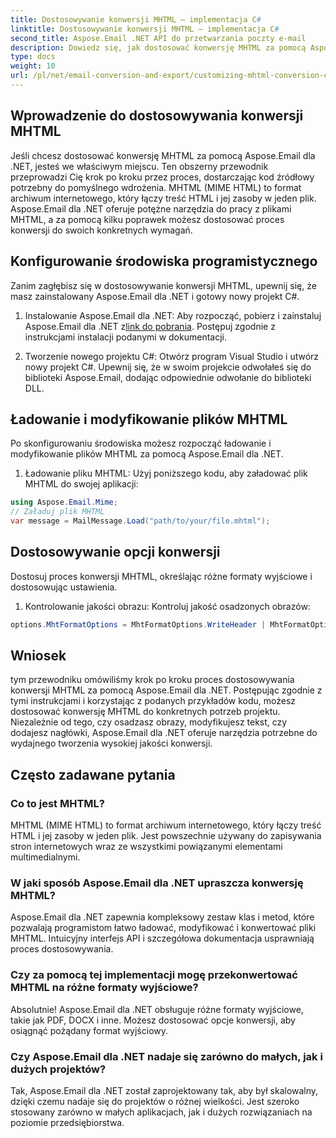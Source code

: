 ```yaml
---
title: Dostosowywanie konwersji MHTML – implementacja C#
linktitle: Dostosowywanie konwersji MHTML – implementacja C#
second_title: Aspose.Email .NET API do przetwarzania poczty e-mail
description: Dowiedz się, jak dostosować konwersję MHTML za pomocą Aspose.Email dla .NET. Przewodnik krok po kroku z kodem źródłowym C#.
type: docs
weight: 10
url: /pl/net/email-conversion-and-export/customizing-mhtml-conversion-csharp-implementation/
---
```


## Wprowadzenie do dostosowywania konwersji MHTML

Jeśli chcesz dostosować konwersję MHTML za pomocą Aspose.Email dla .NET, jesteś we właściwym miejscu. Ten obszerny przewodnik przeprowadzi Cię krok po kroku przez proces, dostarczając kod źródłowy potrzebny do pomyślnego wdrożenia. MHTML (MIME HTML) to format archiwum internetowego, który łączy treść HTML i jej zasoby w jeden plik. Aspose.Email dla .NET oferuje potężne narzędzia do pracy z plikami MHTML, a za pomocą kilku poprawek możesz dostosować proces konwersji do swoich konkretnych wymagań.

## Konfigurowanie środowiska programistycznego

Zanim zagłębisz się w dostosowywanie konwersji MHTML, upewnij się, że masz zainstalowany Aspose.Email dla .NET i gotowy nowy projekt C#.

1. Instalowanie Aspose.Email dla .NET:
Aby rozpocząć, pobierz i zainstaluj Aspose.Email dla .NET z[link do pobrania](https://releases.aspose.com/email/net). Postępuj zgodnie z instrukcjami instalacji podanymi w dokumentacji.

2. Tworzenie nowego projektu C#:
Otwórz program Visual Studio i utwórz nowy projekt C#. Upewnij się, że w swoim projekcie odwołałeś się do biblioteki Aspose.Email, dodając odpowiednie odwołanie do biblioteki DLL.

## Ładowanie i modyfikowanie plików MHTML

Po skonfigurowaniu środowiska możesz rozpocząć ładowanie i modyfikowanie plików MHTML za pomocą Aspose.Email dla .NET.

1. Ładowanie pliku MHTML:
Użyj poniższego kodu, aby załadować plik MHTML do swojej aplikacji:

```csharp
using Aspose.Email.Mime;
// Załaduj plik MHTML
var message = MailMessage.Load("path/to/your/file.mhtml");
```

## Dostosowywanie opcji konwersji

Dostosuj proces konwersji MHTML, określając różne formaty wyjściowe i dostosowując ustawienia.

1. Kontrolowanie jakości obrazu:
Kontroluj jakość osadzonych obrazów:

```csharp
options.MhtFormatOptions = MhtFormatOptions.WriteHeader | MhtFormatOptions.HideExtraPrintHeader;
```

## Wniosek

tym przewodniku omówiliśmy krok po kroku proces dostosowywania konwersji MHTML za pomocą Aspose.Email dla .NET. Postępując zgodnie z tymi instrukcjami i korzystając z podanych przykładów kodu, możesz dostosować konwersję MHTML do konkretnych potrzeb projektu. Niezależnie od tego, czy osadzasz obrazy, modyfikujesz tekst, czy dodajesz nagłówki, Aspose.Email dla .NET oferuje narzędzia potrzebne do wydajnego tworzenia wysokiej jakości konwersji.

## Często zadawane pytania

### Co to jest MHTML?

MHTML (MIME HTML) to format archiwum internetowego, który łączy treść HTML i jej zasoby w jeden plik. Jest powszechnie używany do zapisywania stron internetowych wraz ze wszystkimi powiązanymi elementami multimedialnymi.

### W jaki sposób Aspose.Email dla .NET upraszcza konwersję MHTML?

Aspose.Email dla .NET zapewnia kompleksowy zestaw klas i metod, które pozwalają programistom łatwo ładować, modyfikować i konwertować pliki MHTML. Intuicyjny interfejs API i szczegółowa dokumentacja usprawniają proces dostosowywania.

### Czy za pomocą tej implementacji mogę przekonwertować MHTML na różne formaty wyjściowe?

Absolutnie! Aspose.Email dla .NET obsługuje różne formaty wyjściowe, takie jak PDF, DOCX i inne. Możesz dostosować opcje konwersji, aby osiągnąć pożądany format wyjściowy.

### Czy Aspose.Email dla .NET nadaje się zarówno do małych, jak i dużych projektów?

Tak, Aspose.Email dla .NET został zaprojektowany tak, aby był skalowalny, dzięki czemu nadaje się do projektów o różnej wielkości. Jest szeroko stosowany zarówno w małych aplikacjach, jak i dużych rozwiązaniach na poziomie przedsiębiorstwa.